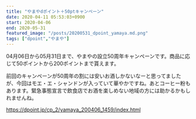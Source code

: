 ```yaml
---
title: "やまやdポイント＋50ptキャンペーン"
date: 2020-04-11 05:53:03+0900
start: 2020-04-06
end: 2020-05-31
featured_image: "/posts/20200531_dpoint_yamaya.md.png"
tags: ["dpoint","やまや"]
---
```

04月06日から05月31日まで、やまやの設立50周年キャンペーンです。商品に応じて50ポイントから200ポイントまで貰えます。

前回のキャンペーンが50周年の割には安いお酒しかないなーと思ってましたが、今回はモエ・エ・シャンドンが入っていて華やかですね。あとコーヒー粉もあります。緊急事態宣言で飲食店でお酒を楽しめない地域の方には助かるかもしれませんね。

https://dpoint.jp/cp_2/yamaya_200406_1459/index.html
